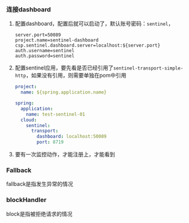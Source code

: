 ### 连接dashboard

1. 配置dashboard，配置后就可以启动了，默认账号密码：`sentinel`，

   ```properties
   server.port=50089
   project.name=sentinel-dashboard
   csp.sentinel.dashboard.server=localhost:${server.port}
   auth.username=sentinel
   auth.password=sentinel
   ```

   

2. 配置sentinel应用，要先看是否已经引用了`sentinel-transport-simple-http`，如果没有引用，则需要单独在pom中引用

   ```yaml
   project:
     name: ${spring.application.name}
   
   spring:
     application:
       name: test-sentinel-01
     cloud:
       sentinel:
         transport:
           dashboard: localhost:50089
           port: 8719
   ```

3. 要有一次监控动作，才能注册上，才能看到



### Fallback

fallback是指发生异常的情况



### blockHandler

block是指被拒绝请求的情况

